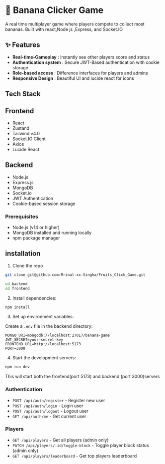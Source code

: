 # 🍌 Banana Clicker Game

A real time multiplayer game where players compete to collect most bananas. Built with react,Node js ,Express, and Socket.IO

##  ✨ Features

- **Real-time-Gameplay** : Instantly see other players score and status
- **Authentication system** : Secure JWT-Based authentication with cookie storage
- **Role-based access** : Difference interfaces for players and admins
- **Responsive Design** : Beautiful UI and lucide react for icons


## Tech Stack

## Frontend 
- React
- Zustand
- Tailwind v4.0
- Socket.IO Client
- Axios 
- Lucide React 

## Backend
- Node.js
- Express.js
- MongoDB
- Socket.io
- JWT Authentication
- Cookie-based session storage

### Prerequisites
- Node.js (v14 or higher)
- MongoDB installed and running locally
- npm package manager


## installation

1. Clone the repo
```bash
git clone git@github.com:Mrinal-xx-Singha/Fruits_Click_Game.git

cd backend
cd frontend
```
2. Install dependencies:
```bash
npm install
```

3. Set up environment variables:

Create a `.env` file in the backend directory:
```env
MONGO_URI=mongodb://localhost:27017/banana-game
JWT_SECRET=your-secret-key
FRONTEND_URL=http://localhost:5173
PORT=3000
```
4. Start the development servers:
```bash
npm run dev
```

This will start both the frontend(port 5173) and backend (port 3000)servers


### Authentication
- `POST /api/auth/register` - Register new user
- `POST /api/auth/login` - Login user
- `POST /api/auth/logout` - Logout user
- `GET /api/auth/me` - Get current user

### Players
- `GET /api/players` - Get all players (admin only)
- `PATCH /api/players/:id/toggle-block` - Toggle player block status (admin only)
- `GET /api/players/leaderboard` - Get top players leaderboard
